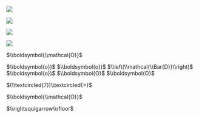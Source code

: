 ![](https://www.nta.go.jp/tmp/9d380072-9efd-4078-bc6e-ff061261539d/images/584e9adaf81ea1635a9bf7405b1b654f94804d1020ed2fa0afa952bacd952d21.jpg)

![](https://www.nta.go.jp/tmp/9d380072-9efd-4078-bc6e-ff061261539d/images/85151c5d16a035dfc5a7c6c621384bd134d26f60cad028bfe056a7c41737a65e.jpg)

![](https://www.nta.go.jp/tmp/9d380072-9efd-4078-bc6e-ff061261539d/images/6a399231cc51614fc0fad1759b614491921e69707eba1c793fda772d37fad8cc.jpg)

![](https://www.nta.go.jp/tmp/9d380072-9efd-4078-bc6e-ff061261539d/images/683a977a1f93551878ee9a507f83cf43c9e16441947dc1df78e5525dc4a09c9f.jpg)

$\\boldsymbol{\\mathcal{O}}$

$\\boldsymbol{o})$ $\\boldsymbol{o})$ $\\left(\\mathcal{\\Bar{D}}\\right)$ $\\boldsymbol{o})$ $\\boldsymbol{O}$ $\\boldsymbol{O}$

$(\\textcircled{7})\\textcircled{>}$

$\\boldsymbol{\\mathcal{O}}$

$\\rightsquigarrow\\rfloor$